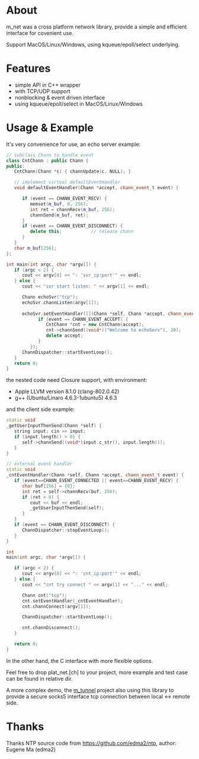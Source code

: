 
# About

m_net was a cross platform network library, provide a simple and
efficient interface for covenient use.

Support MacOS/Linux/Windows, using kqueue/epoll/select underlying.




# Features

- simple API in C++ wrapper
- with TCP/UDP support
- nonblocking & event driven interface
- using kqueue/epoll/select in MacOS/Linux/Windows




# Usage & Example

It's very convenience for use, an echo server example:

```cpp
// subclass Chann to handle event
class CntChann : public Chann {
public:
   CntChann(Chann *c) { channUpdate(c, NULL); }

   // implement virtual defaultEventHandler
   void defaultEventHandler(Chann *accept, chann_event_t event) {

      if (event == CHANN_EVENT_RECV) {
         memset(m_buf, 0, 256);
         int ret = channRecv(m_buf, 256);
         channSend(m_buf, ret);
      }
      if (event == CHANN_EVENT_DISCONNECT) {
         delete this;           // release chann
      }
   }
   char m_buf[256];
};

int main(int argc, char *argv[]) {
   if (argc < 2) {
      cout << argv[0] << ": 'svr_ip:port'" << endl;
   } else {
      cout << "svr start listen: " << argv[1] << endl;

      Chann echoSvr("tcp");
      echoSvr.channListen(argv[1]);
   
      echoSvr.setEventHandler([](Chann *self, Chann *accept, chann_event_t event) {
            if (event == CHANN_EVENT_ACCEPT) {
               CntChann *cnt = new CntChann(accept);
               cnt->channSend((void*)("Welcome to echoServ"), 20);
               delete accept;
            }
         });
      ChannDispatcher::startEventLoop();
   }
   return 0;
}
```

the nested code need Closure support, with environment:

- Apple LLVM version 8.1.0 (clang-802.0.42)
- g++ (Ubuntu/Linaro 4.6.3-1ubuntu5) 4.6.3


and the client side example:

```cpp
static void
_getUserInputThenSend(Chann *self) {
   string input; cin >> input;
   if (input.length() > 0) {
      self->channSend((void*)input.c_str(), input.length());
   }
}

// external event handler
static void
_cntEventHandler(Chann *self, Chann *accept, chann_event_t event) {
   if (event==CHANN_EVENT_CONNECTED || event==CHANN_EVENT_RECV) {
      char buf[256] = {0};
      int ret = self->channRecv(buf, 256);
      if (ret > 0) {
         cout << buf << endl;
         _getUserInputThenSend(self);
      }
   }
   if (event == CHANN_EVENT_DISCONNECT) {
      ChannDispatcher::stopEventLoop();
   }
}

int
main(int argc, char *argv[]) {

   if (argc < 2) {
      cout << argv[0] << ": 'cnt_ip:port'" << endl;
   } else {
      cout << "cnt try connect " << argv[1] << "..." << endl;

      Chann cnt("tcp");
      cnt.setEventHandler(_cntEventHandler);
      cnt.channConnect(argv[1]);

      ChannDispatcher::startEventLoop();

      cnt.channDisconnect();
   }

   return 0;
}
```

In the other hand, the C interface with more flexible options.

Feel free to drop plat_net.[ch] to your project, more example and test
case can be found in relative dir.

A more complex demo, the [m_tunnel](https://github.com/lalawue/m_tunnel)
project also using this library to provide a secure socks5 interface tcp
connection between local <-> remote side.




# Thanks

Thanks NTP source code from https://github.com/edma2/ntp, author: Eugene Ma (edma2)
